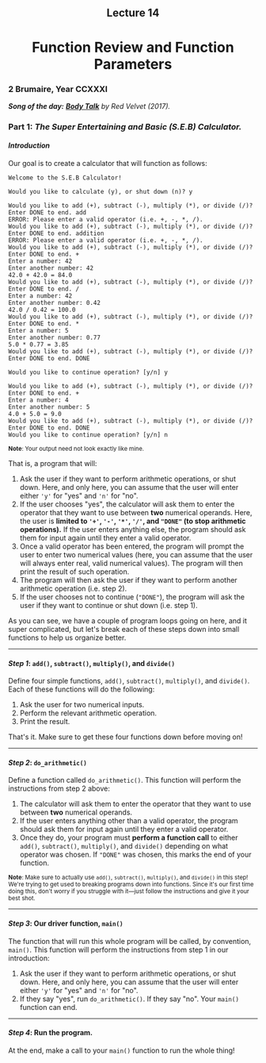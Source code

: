 <h2 align=center>Lecture 14</h2>

<h1 align=center>Function Review and Function Parameters</h1>

### 2 Brumaire, Year CCXXXI

***Song of the day:*** _[**Body Talk**](https://youtu.be/Oo_NIdBUzMU) by Red Velvet (2017)._

### Part 1: _The Super Entertaining and Basic (S.E.B) Calculator._

#### ***Introduction***

Our goal is to create a calculator that will function as follows:

```text
Welcome to the S.E.B Calculator!

Would you like to calculate (y), or shut down (n)? y

Would you like to add (+), subtract (-), multiply (*), or divide (/)? Enter DONE to end. add
ERROR: Please enter a valid operator (i.e. +, -, *, /).
Would you like to add (+), subtract (-), multiply (*), or divide (/)? Enter DONE to end. addition
ERROR: Please enter a valid operator (i.e. +, -, *, /).
Would you like to add (+), subtract (-), multiply (*), or divide (/)? Enter DONE to end. +
Enter a number: 42
Enter another number: 42
42.0 + 42.0 = 84.0
Would you like to add (+), subtract (-), multiply (*), or divide (/)? Enter DONE to end. /
Enter a number: 42
Enter another number: 0.42
42.0 / 0.42 = 100.0
Would you like to add (+), subtract (-), multiply (*), or divide (/)? Enter DONE to end. *
Enter a number: 5
Enter another number: 0.77
5.0 * 0.77 = 3.85
Would you like to add (+), subtract (-), multiply (*), or divide (/)? Enter DONE to end. DONE

Would you like to continue operation? [y/n] y

Would you like to add (+), subtract (-), multiply (*), or divide (/)? Enter DONE to end. +
Enter a number: 4
Enter another number: 5
4.0 + 5.0 = 9.0
Would you like to add (+), subtract (-), multiply (*), or divide (/)? Enter DONE to end. DONE
Would you like to continue operation? [y/n] n
```

<sub>**Note**: Your output need not look exactly like mine.<sub>

That is, a program that will:

1. Ask the user if they want to perform arithmetic operations, or shut down. Here, and only here, you can assume that the
user will enter either `'y'` for "yes" and `'n'` for "no".
2. If the user chooses "yes", the calculator will ask them to enter the operator that they want to use between **two** 
numerical operands. Here, the user is **limited to `'+'`, `'-'`, `'*'`, `'/'`, and `"DONE"` (to stop arithmetic 
operations).** If the user enters anything else, the program should ask them for input again until they enter a valid 
operator.
3. Once a valid operator has been entered, the program will prompt the user to enter two numerical values (here, you can
assume that the user will always enter real, valid numerical values). The program will then print the result of such
operation.
4. The program will then ask the user if they want to perform another arithmetic operation (i.e. step 2).
5. If the user chooses not to continue (`"DONE"`), the program will ask the user if they want to continue or shut down 
(i.e. step 1).

As you can see, we have a couple of program loops going on here, and it super complicated, but let's break each of these
steps down into small functions to help us organize better.

---

#### ***Step 1***: `add()`, `subtract()`, `multiply()`, and `divide()`

Define four simple functions, `add()`, `subtract()`, `multiply()`, and `divide()`. Each of these functions will do the
following:

1. Ask the user for two numerical inputs.
2. Perform the relevant arithmetic operation.
3. Print the result.

That's it. Make sure to get these four functions down before moving on!

---

#### ***Step 2***: `do_arithmetic()`

Define a function called `do_arithmetic()`. This function will perform the instructions from step 2 above:

1. The calculator will ask them to enter the operator that they want to use between **two** numerical operands.
2. If the user enters anything other than a valid operator, the program should ask them for input again until they enter
a valid operator.
3. Once they do, your program must **perform a function call** to either `add()`, `subtract()`, `multiply()`, and 
`divide()` depending on what operator was chosen. If `"DONE"` was chosen, this marks the end of your function.

<sub>**Note**: Make sure to actually use `add()`, `subtract()`, `multiply()`, and `divide()` in this step! We're trying
to get used to breaking programs down into functions. Since it's our first time doing this, don't worry if you struggle 
with it—just follow the instructions and give it your best shot.</sub>

---

#### ***Step 3***: Our driver function, `main()`

The function that will run this whole program will be called, by convention, `main()`. This function will perform the
instructions from step 1 in our introduction:

1. Ask the user if they want to perform arithmetic operations, or shut down. Here, and only here, you can assume that 
the user will enter either `'y'` for "yes" and `'n'` for "no".
2. If they say "yes", run `do_arithmetic()`. If they say "no". Your `main()` function can end.

---

#### ***Step 4***: Run the program.

At the end, make a call to your `main()` function to run the whole thing!